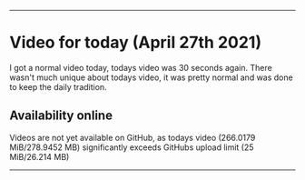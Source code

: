 
***

# Video for today (April 27th 2021)

I got a normal video today, todays video was 30 seconds again. There wasn't much unique about todays video, it was pretty normal and was done to keep the daily tradition.

## Availability online

Videos are not yet available on GitHub, as todays video (266.0179 MiB/278.9452 MB) significantly exceeds GitHubs upload limit (25 MiB/26.214 MB)

***

